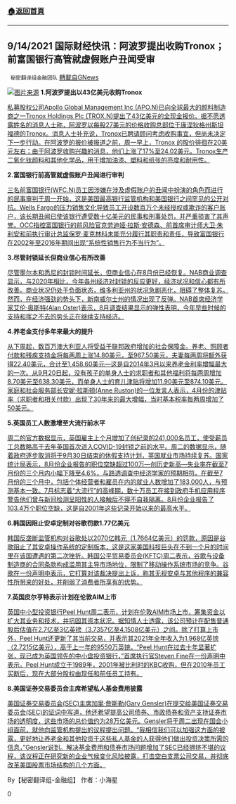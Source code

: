 ###  [:house:返回首頁](https://github.com/ourhimalayas/txt)
---


## 9/14/2021 国际财经快讯：阿波罗提出收购Tronox；前富国银行高管就虚假账户丑闻受审
` 秘密翻译组金融团队` [轉載自GNews](https://gnews.org/zh-hans/1532502/)

![](https://assets.gnews.org/wp-content/uploads/2021/09/图片2-18.png)[图片来源](https://middleeast.in-24.com/)
**1.阿波罗提出以43亿美元收购Tronox**

[私募股权公司Apollo Global Management Inc (APO.N)已向全球最大的颜料制造商之一Tronox Holdings Plc (TROX.N)提出了43亿美元的全现金报价。据不愿透露姓名的消息人士称，阿波罗以每股27美元的价格收购总部位于康涅狄格州斯坦福德的Tronox。消息人士补充说，Tronox已聘请顾问考虑收购事宜，但尚未决定下一步行动。在阿波罗的报价被报道之前，周一早上，Tronox 的股价徘徊在20美元左右；由于阿波罗收购兴趣的消息，他们上涨了17%至24.02美元。Tronox生产二氧化钛颜料和其他化学品，用于增加油漆、塑料和纸张的亮度和耐用性。](https://www.reuters.com/business/exclusive-buyout-firm-apollo-makes-43-billion-offer-buy-tronox-sources-2021-09-13/)

**2.富国银行前高管就虚假账户丑闻进行审判**

[三名前富国银行(WFC.N)员工因涉嫌在涉及虚假账户的丑闻中扮演的角色而进行的民事审判于周一开始，这是美国最高银行监管机构和美国银行之间罕见的公开对抗。Wells Fargo的压力销售文化导致员工开设数百万个未经授权或欺诈的客户账户，该长期丑闻已使该银行遭受数十亿美元的民事和刑事处罚，并严重损害了其声誉。OCC指控富国银行的前风险官克劳迪娅·拉斯·安德森、前首席审计师大卫·朱利安和前执行审计总监保罗·麦克林科未能充分履行其职责和责任，导致富国银行在2002年至2016年期间出现“系统性销售行为不当行为”。](https://www.reuters.com/business/finance/ex-wells-fargo-executives-set-face-civil-trial-scandal-over-phony-accounts-2021-09-13/)

**3.尽管封锁延长但商业信心有所改善**

[尽管墨尔本和悉尼的封锁时间延长，但商业信心在8月份已经恢复。NAB商业调查显示，与2020年相比，今年各州经济对封锁的反应更好，经济状况和信心都有所改善。商业状况仍处于负面状态，维多利亚州的状况急剧恶化，阻碍了整体复苏。然而，在经济强劲的势头下，新南威尔士州的情况出现了反弹。NAB首席经济学家艾伦·奥斯特(Alan Oster)表示，8月调查结果显示的弹性表明，今年早些时候的支持和挥之不去的势头正在继续支持经济。](https://www.skynews.com.au/business/finance/business-confidence-improves-despite-extended-lockdowns/video/f0b2e2734f55c50a749a126d8ba5bad0)

**4.养老金支付多年来最大的提升**

[从下周起，数百万澳大利亚人将受益于联邦政府增加的社会保障金。养老、照顾者付款和残疾支持金将每两周上涨14.80美元，至967.50美元，夫妻每两周将额外获得22.40美元，合计至1,458.60美元—这是自2014年3月以来养老金利率增幅最大的一次。从9月20日起，没有孩子的单身人士的求职者和其他福利将每两周增加8.70美元至638.30美元，而单身人士的育儿津贴将增加11.90美元至874.10美元。家庭和社会服务部长安妮·拉斯顿(Anne Ruston)的一位发言人表示，4月份的津贴率（求职者和相关付款）出现了30年来的最大增幅，当时基本税率每两周增加了50美元。](https://www.skynews.com.au/business/finance/jobseeker-age-pension-payments-get-biggest-boost-in-years/news-story/a1829e6c20db7028764f2340db664781)

**5.英国员工人数激增至大流行前水平**

[周二的官方数据显示，英国雇主上个月增加了创纪录的241,000名员工，使受薪员工总数略高于去年英国首次进入COVID-19封锁之前的水平。周二的数据显示，随着政府逐步取消将于9月30日结束的休假支持计划，英国就业市场持续复苏。国家统计局表示，8月份企业报告的职位空缺超过100万—创历史新高—失业率在截至7月份的三个月内小幅下降至4.6%，与路透调查中经济学家的预期相符。在截至7月份的三个月中，包括个体经营者和雇员在内的就业人数增加了183,000人，与预测基本一致。7月标志着“大流行”的高峰期，数十万员工在接到政府手机应用程序警告他们曾与新冠检测呈阳性的人接触后不得不自我隔离。8月份企业报告了103.4万个职位空缺，这是自2001年这些记录开始以来的最高水平。](https://www.oann.com/uk-payrolled-employment-rises-by-record-241000-in-august/)

**6.韩国因阻止安卓定制对谷歌罚款1.77亿美元**

[韩国反垄断监管机构对谷歌处以2070亿韩元（1.7664亿美元）的罚款，原因是谷歌阻止了其安卓操作系统的定制版本，这是这家美国科技巨头在不到一个月的时间里在该国遭遇的第二次挫折。韩国公平贸易委员会(KFTC)周二表示，谷歌与设备制造商的合同条款构成滥用其主导市场地位，限制了移动操作系统市场的竞争。谷歌在一份声明中表示，它打算对该裁决提出上诉，称其无视安卓与其他程序的兼容性所带来的好处，并削弱了消费者所享有的优势。](https://www.oann.com/s-korean-antitrust-agency-fines-google-177-million-for-abusing-market-dominance/)

**7.英国皮尔亨特表示计划在伦敦AIM上市**

[英国中小型投资银行Peel Hunt周二表示，计划在伦敦AIM市场上市，筹集资金以扩大其业务和技术，并巩固其资本状况。据知情人士透露，该公司预计在配售普通股后估值在2.7亿至3亿英镑（3.7357亿至4.1508亿美元）之间。除了打算上市外，Peel Hunt还更新了其当前交易，并表示其2021年全年收入为1.968亿英镑（2.7215亿美元），高于上一年的9550万英镑。“Peel Hunt在过去十年显著扩张，现已成为英国领先的中小盘投资银行，”首席执行官Steven Fine在一份声明中表示。Peel Hunt成立于1989年，2001年被比利时的KBC收购，但在2010年员工买断后，现在大部分股权由现任和前任员工持有。](https://www.reuters.com/business/finance/uk-broker-peel-hunt-says-plans-list-londons-aim-2021-09-14/)

**8.美国证券交易委员会主席希望私人基金费用披露**

[美国证券交易委员会(SEC)主席加里·詹斯勒(Gary Gensler)在提交给美国证券交易委员会(SEC)的证词中写道，他还希望提高公司债券、市政债券和资产支持证券市场的透明度，这些市场的总价值约为28万亿美元。Gensler将于周二出现在国会小组面前，就他向监管机构提出的议程提出问题。“我相信我们可以加强这方面的披露，更好地让养老金和其他投资于这些私人基金的人获得他们做出投资决策所需的信息，”Gensler说到。解决基金费用和债券市场问题增加了SEC已经拥挤不堪的议程，该议程正在研究新的企业气候变化风险披露，打击空白支票公司交易，并彻底改革美国股票市场结构的几个方面。](https://www.reuters.com/business/us-sec-chair-wants-private-fund-fee-disclosures-bond-market-transparency-2021-09-14/)

By【秘密翻译组-金融组】
作者：小海星

0
